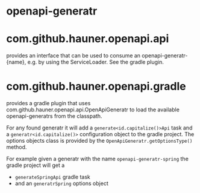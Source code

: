 # openapi-generatr

# com.github.hauner.openapi.api

provides an interface that can be used to consume an openapi-generatr-{name}, e.g. by using the ServiceLoader. See the gradle plugin. 

# com.github.hauner.openapi.gradle 

provides a gradle plugin that uses com.github.hauner.openapi.api.OpenApiGeneratr to load the available openapi-generatrs from the classpath.

For any found generatr it will add a `generate<id.capitalize()>Api` task and a `generatr<id.capitalize()>` configuration object to the gradle
project. The options objects class is provided by the `OpenApiGeneratr.getOptionsType()` method.

For example given a generatr with the name `openapi-generatr-spring` the gradle project will get a
 - `generateSpringApi` gradle task
 - and an `generatrSpring` options object
